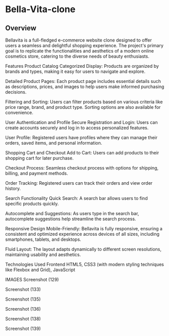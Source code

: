 # Bella-Vita-clone
## Overview
Bellavita is a full-fledged e-commerce website clone designed to offer users a seamless and delightful shopping experience. The project's primary goal is to replicate the functionalities and aesthetics of a modern online cosmetics store, catering to the diverse needs of beauty enthusiasts.

 Features
Product Catalog
Categorized Display: Products are organized by brands and types, making it easy for users to navigate and explore.

Detailed Product Pages: Each product page includes essential details such as descriptions, prices, and images to help users make informed purchasing decisions.

Filtering and Sorting: Users can filter products based on various criteria like price range, brand, and product type. Sorting options are also available for convenience.

User Authentication and Profile
Secure Registration and Login: Users can create accounts securely and log in to access personalized features.

User Profile: Registered users have profiles where they can manage their orders, saved items, and personal information.

Shopping Cart and Checkout
Add to Cart: Users can add products to their shopping cart for later purchase.

Checkout Process: Seamless checkout process with options for shipping, billing, and payment methods.

Order Tracking: Registered users can track their orders and view order history.

Search Functionality
Quick Search: A search bar allows users to find specific products quickly.

Autocomplete and Suggestions: As users type in the search bar, autocomplete suggestions help streamline the search process.

Responsive Design
Mobile-Friendly: Bellavita is fully responsive, ensuring a consistent and optimized experience across devices of all sizes, including smartphones, tablets, and desktops.

Fluid Layout: The layout adapts dynamically to different screen resolutions, maintaining usability and aesthetics.

Technologies Used
Frontend
HTML5, CSS3 (with modern styling techniques like Flexbox and Grid), JavaScript

IMAGES
Screenshot (129)

Screenshot (133)

Screenshot (135)

Screenshot (136)

Screenshot (138)

Screenshot (139)
